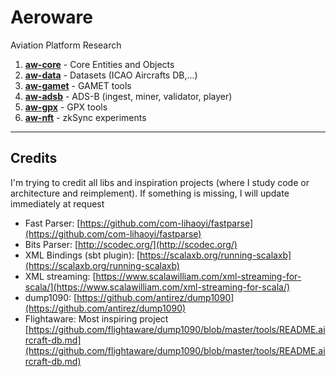 # Aeroware

Aviation Platform Research

1. [__aw-core__](aw-core)       - Core Entities and Objects
2. [__aw-data__](aw-data)       - Datasets (ICAO Aircrafts DB,...)
3. [__aw-gamet__](aw-gamet)     - GAMET tools
4. [__aw-adsb__](aw-adsb)       - ADS-B (ingest, miner, validator, player)
5. [__aw-gpx__](aw-gpx)         - GPX tools
6. [__aw-nft__](aw-nft)         - zkSync experiments

----

## Credits

I'm trying to credit all libs and inspiration projects (where I study code or architecture and reimplement). If something is missing, I will update immediately at request

- Fast Parser: [https://github.com/com-lihaoyi/fastparse](https://github.com/com-lihaoyi/fastparse)
- Bits Parser: [http://scodec.org/](http://scodec.org/) 
- XML Bindings (sbt plugin): [https://scalaxb.org/running-scalaxb](https://scalaxb.org/running-scalaxb)
- XML streaming: [https://www.scalawilliam.com/xml-streaming-for-scala/](https://www.scalawilliam.com/xml-streaming-for-scala/)
- dump1090: [https://github.com/antirez/dump1090](https://github.com/antirez/dump1090)
- Flightaware: Most inspiring project [https://github.com/flightaware/dump1090/blob/master/tools/README.aircraft-db.md](https://github.com/flightaware/dump1090/blob/master/tools/README.aircraft-db.md)
